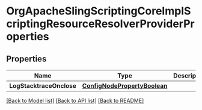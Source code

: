 # OrgApacheSlingScriptingCoreImplScriptingResourceResolverProviderProperties

## Properties
Name | Type | Description | Notes
------------ | ------------- | ------------- | -------------
**LogStacktraceOnclose** | [**ConfigNodePropertyBoolean**](configNodePropertyBoolean.md) |  | [optional] 

[[Back to Model list]](../README.md#documentation-for-models) [[Back to API list]](../README.md#documentation-for-api-endpoints) [[Back to README]](../README.md)


